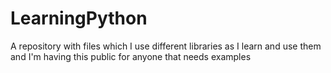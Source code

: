 # LearningPython
A repository with files which I use different libraries as I learn and use them and I'm having this public for anyone that needs examples
